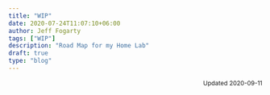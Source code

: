 ```yaml
---
title: "WIP"
date: 2020-07-24T11:07:10+06:00
author: Jeff Fogarty
tags: ["WIP"]
description: "Road Map for my Home Lab"
draft: true
type: "blog"
---
```

<div style="font-size: 12px; text-align: right !important"; >Updated 2020-09-11 </div><p>


